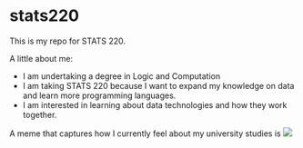 # stats220

This is my repo for STATS 220. 

A little about me:

- I am undertaking a degree in Logic and Computation
- I am taking STATS 220 because I want to expand my knowledge on data and learn more programming languages. 
- I am interested in learning about data technologies and how they work together. 

A meme that captures how I currently feel about my university studies is ![](https://c.tenor.com/8druEACXtX8AAAAd/tenor.gif)
